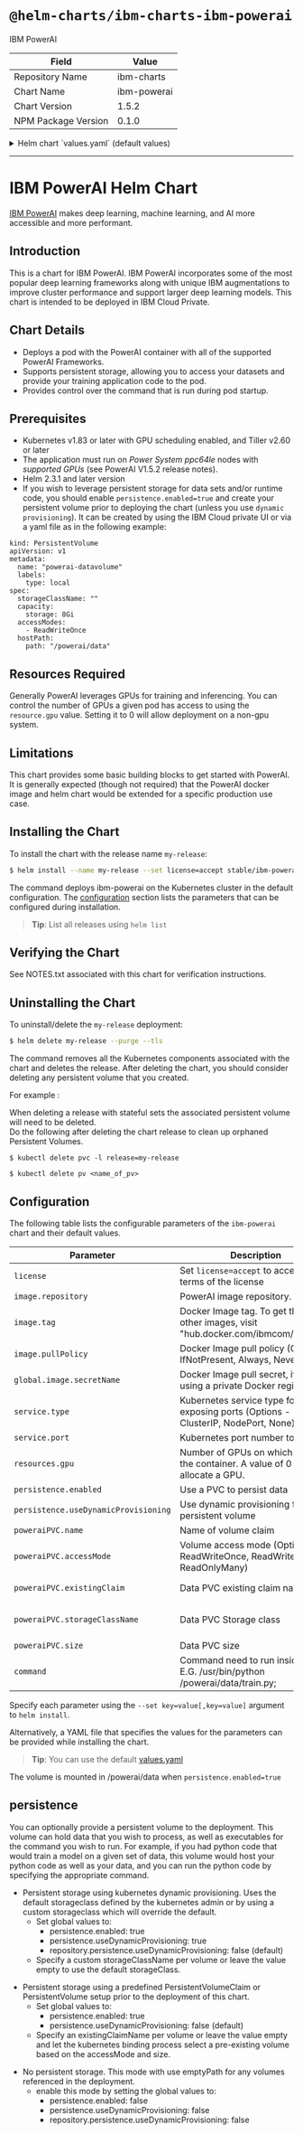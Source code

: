 # `@helm-charts/ibm-charts-ibm-powerai`

IBM PowerAI

| Field               | Value       |
| ------------------- | ----------- |
| Repository Name     | ibm-charts  |
| Chart Name          | ibm-powerai |
| Chart Version       | 1.5.2       |
| NPM Package Version | 0.1.0       |

<details>

<summary>Helm chart `values.yaml` (default values)</summary>

```yaml
###############################################################################
# Licensed Materials - Property of IBM.
# Copyright IBM Corporation 2018. All Rights Reserved.
# U.S. Government Users Restricted Rights - Use, duplication or disclosure
# restricted by GSA ADP Schedule Contract with IBM Corp.
#
# Contributors:
#  IBM Corporation - initial API and implementation
###############################################################################

# Default values for PowerAI base.
# This is a YAML-formatted file.
# Declare variables to be passed into your templates.

image:
  repository: ibmcom/powerai
  tag: 1.5.2-all-ubuntu16.04
  pullPolicy: IfNotPresent

service:
  type: 'None'
  port: ''

persistence:
  enabled: false
  useDynamicProvisioning: false

## Persistence enabled by default
poweraiPVC:
  name: 'poweraivol'
  accessMode: 'ReadWriteOnce'

  ## Specify the name of the Existing Claim to be used by your application
  existingClaimName: ''

  ## Specify the name of the StorageClass
  ## empty string means don't use a StorageClass
  storageClassName: ''

  ## Required minimum Persistence Storage volume size
  size: 8Gi

resources:
  gpu: 1

command: ''

global:
  image:
    secretName: ''

license: 'not accepted'
```

</details>

---

[//]: # 'Licensed Materials - Property of IBM'
[//]: # '5737-E67'

[//]: # (\(C\) Copyright IBM Corporation 2018 All Rights Reserved.)
[//]: # (US Government Users Restricted Rights - Use, duplication or)
[//]: # (disclosure restricted by GSA ADP Schedule Contract with IBM Corp.)

# IBM PowerAI Helm Chart

[IBM PowerAI](https://developer.ibm.com/linuxonpower/deep-learning-powerai/) makes deep learning, machine learning, and AI more accessible and more performant.

## Introduction

This is a chart for IBM PowerAI. IBM PowerAI incorporates some of the most popular deep learning frameworks along with unique IBM augmentations to improve cluster performance and support larger deep learning models. This chart is intended to be deployed in IBM Cloud Private.

## Chart Details

- Deploys a pod with the PowerAI container with all of the supported PowerAI Frameworks.
- Supports persistent storage, allowing you to access your datasets and provide your training application code to the pod.
- Provides control over the command that is run during pod startup.

## Prerequisites

- Kubernetes v1.83 or later with GPU scheduling enabled, and Tiller v2.60 or later
- The application must run on _Power System ppc64le_ nodes with _supported GPUs_ (see PowerAI V1.5.2 release notes).
- Helm 2.3.1 and later version
- If you wish to leverage persistent storage for data sets and/or runtime code, you should enable `persistence.enabled=true` and create your persistent volume prior to deploying the chart (unless you use `dynamic provisioning`). It can be created by using the IBM Cloud private UI or via a yaml file as in the following example:

```
kind: PersistentVolume
apiVersion: v1
metadata:
  name: "powerai-datavolume"
  labels:
    type: local
spec:
  storageClassName: ""
  capacity:
    storage: 8Gi
  accessModes:
    - ReadWriteOnce
  hostPath:
    path: "/powerai/data"

```

## Resources Required

Generally PowerAI leverages GPUs for training and inferencing. You can control the number of GPUs a given pod has access to using the `resource.gpu` value. Setting it to 0 will allow deployment on a non-gpu system.

## Limitations

This chart provides some basic building blocks to get started with PowerAI. It is generally expected (though not required) that the PowerAI docker image and helm chart would be extended for a specific production use case.

## Installing the Chart

To install the chart with the release name `my-release`:

```bash
$ helm install --name my-release --set license=accept stable/ibm-powerai --tls
```

The command deploys ibm-powerai on the Kubernetes cluster in the default configuration. The [configuration](#configuration) section lists the parameters that can be configured during installation.

> **Tip**: List all releases using `helm list`

## Verifying the Chart

See NOTES.txt associated with this chart for verification instructions.

## Uninstalling the Chart

To uninstall/delete the `my-release` deployment:

```bash
$ helm delete my-release --purge --tls
```

The command removes all the Kubernetes components associated with the chart and deletes the release. After deleting the chart, you should consider deleting any persistent volume that you created.

For example :

When deleting a release with stateful sets the associated persistent volume will need to be deleted.  
Do the following after deleting the chart release to clean up orphaned Persistent Volumes.

```console
$ kubectl delete pvc -l release=my-release
```

```console
$ kubectl delete pv <name_of_pv>
```

## Configuration

The following table lists the configurable parameters of the `ibm-powerai` chart and their default values.

| Parameter                            | Description                                                                             | Default                                                           |
| ------------------------------------ | --------------------------------------------------------------------------------------- | ----------------------------------------------------------------- |
| `license`                            | Set `license=accept` to accept the terms of the license                                 | `Not accepted`                                                    |
| `image.repository`                   | PowerAI image repository.                                                               | `hub.docker.com/ibmcom/powerai`                                   |
| `image.tag`                          | Docker Image tag. To get the tag of other images, visit "hub.docker.com/ibmcom/powerai" | `1.5.2-all-ubuntu16.04`                                           |
| `image.pullPolicy`                   | Docker Image pull policy (Options - IfNotPresent, Always, Never)                        | `IfNotPresent`                                                    |
| `global.image.secretName`            | Docker Image pull secret, if you are using a private Docker registry                    | `nil`                                                             |
| `service.type`                       | Kubernetes service type for exposing ports (Options - ClusterIP, NodePort, None)        | `nil`                                                             |
| `service.port`                       | Kubernetes port number to expose                                                        | `nil`                                                             |
| `resources.gpu`                      | Number of GPUs on which to run the container. A value of 0 will not allocate a GPU.     | `1`                                                               |
| `persistence.enabled`                | Use a PVC to persist data                                                               | `false`                                                           |
| `persistence.useDynamicProvisioning` | Use dynamic provisioning for persistent volume                                          | `false`                                                           |
| `poweraiPVC.name`                    | Name of volume claim                                                                    | `datavolume`                                                      |
| `poweraiPVC.accessMode`              | Volume access mode (Options: ReadWriteOnce, ReadWriteMany, ReadOnlyMany)                | `ReadWriteOnce`                                                   |
| `poweraiPVC.existingClaim`           | Data PVC existing claim name                                                            | nil (will create a new claim by default)                          |
| `poweraiPVC.storageClassName`        | Data PVC Storage class                                                                  | nil (uses default cluster storage class for dynamic provisioning) |
| `poweraiPVC.size`                    | Data PVC size                                                                           | `8Gi`                                                             |
| `command`                            | Command need to run inside pod. E.G. /usr/bin/python /powerai/data/train.py;            | `nil`                                                             |

Specify each parameter using the `--set key=value[,key=value]` argument to `helm install`.

Alternatively, a YAML file that specifies the values for the parameters can be provided while installing the chart.

> **Tip**: You can use the default [values.yaml](values.yaml)

The volume is mounted in /powerai/data when `persistence.enabled=true`

## persistence

You can optionally provide a persistent volume to the deployment. This volume can hold data that you wish to process, as well as executables for the command you wish to run. For example, if you had python code that would train a model on a given set of data, this volume would host your python code as well as your data, and you can run the python code by specifying the appropriate command.

- Persistent storage using kubernetes dynamic provisioning. Uses the default storageclass defined by the kubernetes admin or by using a custom storageclass which will override the default.
  - Set global values to:
    - persistence.enabled: true
    - persistence.useDynamicProvisioning: true
    - repository.persistence.useDynamicProvisioning: false (default)
  - Specify a custom storageClassName per volume or leave the value empty to use the default storageClass.

* Persistent storage using a predefined PersistentVolumeClaim or PersistentVolume setup prior to the deployment of this chart.
  - Set global values to:
    - persistence.enabled: true
    - persistence.useDynamicProvisioning: false (default)
  - Specify an existingClaimName per volume or leave the value empty and let the kubernetes binding process select a pre-existing volume based on the accessMode and size.

- No persistent storage. This mode with use emptyPath for any volumes referenced in the deployment.
  - enable this mode by setting the global values to:
    - persistence.enabled: false
    - persistence.useDynamicProvisioning: false
    - repository.persistence.useDynamicProvisioning: false
